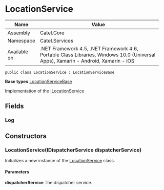 

# LocationService

Name|Value
---|---
Assembly|Catel.Core
Namespace|Catel.Services
Available on|.NET Framework 4.5, .NET Framework 4.6, Portable Class Libraries, Windows 10.0 (Universal Apps), Xamarin - Android, Xamarin - iOS

```
public class LocationService : LocationServiceBase
```

**Base types**
[LocationServiceBase](/Catel.Core\Catel\Services\LocationServiceBase.md)


Implementation of the [ILocationService](#)



## Fields

### Log

## Constructors

### LocationService(IDispatcherService dispatcherService)

Initializes a new instance of the [LocationService](#) class.

#### Parameters

**dispatcherService**
The dispatcher service.



